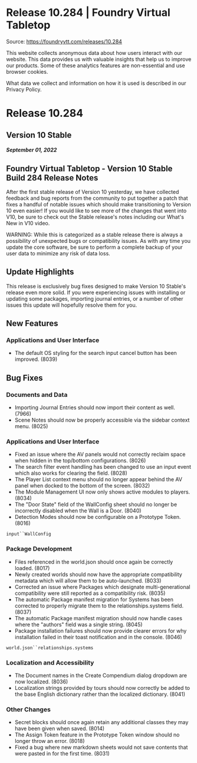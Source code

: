 # Release 10.284 | Foundry Virtual Tabletop

Source: https://foundryvtt.com/releases/10.284

This website collects anonymous data about how users interact with our website. This data provides us with 
        valuable insights that help us to improve our products. Some of these analytics features are non-essential 
        and use browser cookies.

What data we collect and information on how it is used is described in our 
        Privacy Policy.


# Release 10.284


## Version 10 Stable


##### September 01, 2022


## Foundry Virtual Tabletop - Version 10 Stable Build 284 Release Notes

After the first stable release of Version 10 yesterday, we have collected feedback and bug reports from the community to put together a patch that fixes a handful of notable issues which should make transitioning to Version 10 even easier! If you would like to see more of the changes that went into V10, be sure to check out the Stable release's notes including our What's New in V10 video.

WARNING: While this is categorized as a stable release there is always a possibility of unexpected bugs or compatibility issues. As with any time you update the core software, be sure to perform a complete backup of your user data to minimize any risk of data loss.


## Update Highlights

This release is exclusively bug fixes designed to make Version 10 Stable's release even more solid. If you were experiencing issues with installing or updating some packages, importing journal entries, or a number of other issues this update will hopefully resolve them for you.


## New Features


### Applications and User Interface

- The default OS styling for the search input cancel button has been improved. (8039)


## Bug Fixes


### Documents and Data

- Importing Journal Entries should now import their content as well. (7966)
- Scene Notes should now be properly accessible via the sidebar context menu. (8025)


### Applications and User Interface

- Fixed an issue where the AV panels would not correctly reclaim space when hidden in the top/bottom configurations. (8026)
- The search filter event handling has been changed to use an input event which also works for clearing the field. (8028)
- The Player List context menu should no longer appear behind the AV panel when docked to the bottom of the screen. (8032)
- The Module Management UI now only shows active modules to players. (8034)
- The "Door State" field of the WallConfig sheet should no longer be incorrectly disabled when the Wall is a Door. (8040)
- Detection Modes should now be configurable on a Prototype Token. (8016)

`input``WallConfig`
### Package Development

- Files referenced in the world.json should once again be correctly loaded. (8017)
- Newly created worlds should now have the appropriate compatibility metadata which will allow them to be auto-launched. (8033)
- Corrected an issue where Packages which designate multi-generational compatibility were still reported as a compatibility risk. (8035)
- The automatic Package manifest migration for Systems has been corrected to properly migrate them to the relationships.systems field. (8037)
- The automatic Package manifest migration should now handle cases where the "authors" field was a single string. (8045)
- Package installation failures should now provide clearer errors for why installation failed in their toast notification and in the console. (8046)

`world.json``relationships.systems`
### Localization and Accessibility

- The Document names in the Create Compendium dialog dropdown are now localized. (8036)
- Localization strings provided by tours should now correctly be added to the base English dictionary rather than the localized dictionary. (8041)


### Other Changes

- Secret blocks should once again retain any additional classes they may have been given when saved. (8014)
- The Assign Token feature in the Prototype Token window should no longer throw an error. (8018)
- Fixed a bug where new markdown sheets would not save contents that were pasted in for the first time. (8031)

